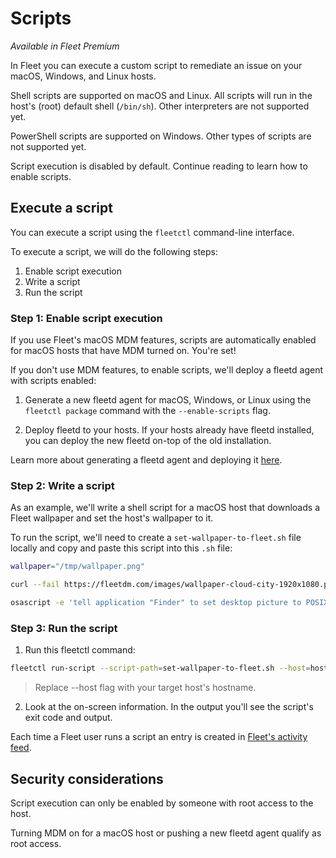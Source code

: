 # Scripts

_Available in Fleet Premium_

In Fleet you can execute a custom script to remediate an issue on your macOS, Windows, and Linux hosts.

Shell scripts are supported on macOS and Linux. All scripts will run in the host's (root) default shell (`/bin/sh`). Other interpreters are not supported yet.

PowerShell scripts are supported on Windows. Other types of scripts are not supported yet.

Script execution is disabled by default. Continue reading to learn how to enable scripts.

## Execute a script

You can execute a script using the `fleetctl` command-line interface.

To execute a script, we will do the following steps:
1. Enable script execution
2. Write a script
3. Run the script

### Step 1: Enable script execution

If you use Fleet's macOS MDM features, scripts are automatically enabled for macOS hosts that have MDM turned on. You're set!

If you don't use MDM features, to enable scripts, we'll deploy a fleetd agent with scripts enabled:

1. Generate a new fleetd agent for macOS, Windows, or Linux using the `fleetctl package` command with the `--enable-scripts` flag. 

2. Deploy fleetd to your hosts. If your hosts already have fleetd installed, you can deploy the new fleetd on-top of the old installation.

Learn more about generating a fleetd agent and deploying it [here](./enroll-hosts.md#enroll-hosts-with-fleetd).

### Step 2: Write a script

As an example, we'll write a shell script for a macOS host that downloads a Fleet wallpaper and set the host's wallpaper to it.

To run the script, we'll need to create a `set-wallpaper-to-fleet.sh` file locally and copy and paste this script into this `.sh` file:

```sh
wallpaper="/tmp/wallpaper.png" 

curl --fail https://fleetdm.com/images/wallpaper-cloud-city-1920x1080.png -o $wallpaper

osascript -e 'tell application "Finder" to set desktop picture to POSIX file "'"$wallpaper"'"' 
```

### Step 3: Run the script

1. Run this fleetctl command:
```sh
fleetctl run-script --script-path=set-wallpaper-to-fleet.sh --host=hostname
```

> Replace --host flag with your target host's hostname.

2. Look at the on-screen information. In the output you'll see the script's exit code and output.

Each time a Fleet user runs a script an entry is created in [Fleet's activity feed](./Audit-logs.md#type-code-ran-script-code).

## Security considerations

Script execution can only be enabled by someone with root access to the host.

Turning MDM on for a macOS host or pushing a new fleetd agent qualify as root access.

<meta name="pageOrderInSection" value="1508">
<meta name="title" value="Scripts">
<meta name="description" value="Learn how to execute a custom script on macOS, Windows, and Linux hosts in Fleet.">
<meta name="navSection" value="Device management">
